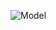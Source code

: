 ![Model](https://user-images.githubusercontent.com/117539520/234723125-da59947b-d4e7-4229-b6fd-db04f45c9341.png)
